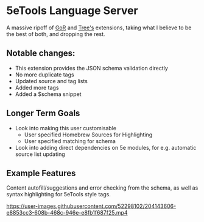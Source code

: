 # 5eTools Language Server

A massive ripoff of [GoR](https://github.com/Git-GoR/5e-homebrew-snippets) and [Tree's](https://github.com/Jklein64/5e-syntax) extensions, taking what I believe to be the best of both, and dropping the rest.

## Notable changes:

- This extension provides the JSON schema validation directly
- No more duplicate tags
- Updated source and tag lists
- Added more tags
- Added a $schema snippet

## Longer Term Goals

- Look into making this user customisable
  - User specified Homebrew Sources for Highlighting
  - User specified matching for schema
- Look into adding direct dependencies on 5e modules, for e.g. automatic source list updating

## Example Features

Content autofill/suggestions and error checking from the schema, as well as syntax highlighting for 5eTools style tags.

https://user-images.githubusercontent.com/52298102/204143606-e8853cc3-608b-468c-946e-e8fb1f687f25.mp4
